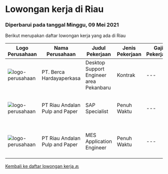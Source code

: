 
  # Lowongan kerja di Riau

  ### Diperbarui pada tanggal Minggu, 09 Mei 2021

  Berikut merupakan daftar lowongan kerja yang ada di Riau

  |Logo Perusahaan | Nama Perusahaan | Judul Pekerjaan | Jenis Pekerjaan | Gaji Pekerjaan | Lokasi | Deskripsi | Tanggal diunggah | Pranala |
  | -------------- | --------------- | --------------- | --------- | --------- | -------------- | ------- | ----------- | ----------- |
  |![logo-perusahaan](https://image-service-cdn.seek.com.au/0c900ac2b5b1a2cf9bee651ce5d069e68ff14c92/ee4dce1061f3f616224767ad58cb2fc751b8d2dc)|PT. Berca Hardayaperkasa|Desktop Support Engineer area Pekanbaru|Kontrak|---|Pekanbaru|Delivery the implementation and provide PC, Printer, and Networking. Analyze and diagnose technical issues and give fast problem resolution Technical...|Selasa, 04 Mei 2021|https://www.jobstreet.co.id/id/job/desktop-support-engineer-area-pekanbaru-3523236?token=0~454dad15-afd2-4016-bf7b-fbf4ec15eabd&sectionRank=1&jobId=jobstreet-id-job-3523236|
|![logo-perusahaan](https://image-service-cdn.seek.com.au/783edc11a78bfe6c7e138f4d166b390dfd0cb380/ee4dce1061f3f616224767ad58cb2fc751b8d2dc)|PT Riau Andalan Pulp and Paper|SAP Specialist|Penuh Waktu|---|Pekanbaru|familiar with SAP PM, MM, MMPI, F1 Experience at SAP Consultant Company will be advantaged Min experience 8 years Fluent in English Understand Java,...|Jumat, 30 April 2021|https://www.jobstreet.co.id/id/job/sap-specialist-3521608?token=0~454dad15-afd2-4016-bf7b-fbf4ec15eabd&sectionRank=2&jobId=jobstreet-id-job-3521608|
|![logo-perusahaan](https://image-service-cdn.seek.com.au/783edc11a78bfe6c7e138f4d166b390dfd0cb380/ee4dce1061f3f616224767ad58cb2fc751b8d2dc)|PT Riau Andalan Pulp and Paper|MES Application Engineer|Penuh Waktu|---|Riau|Education:·        Bachelor Degree in Computer and Information Sciences Experience:·        Managing or/and supporting Manufacturing Execution System...|Senin, 26 April 2021|https://www.jobstreet.co.id/id/job/mes-application-engineer-3516969?token=0~454dad15-afd2-4016-bf7b-fbf4ec15eabd&sectionRank=3&jobId=jobstreet-id-job-3516969|


  [Kembali ke daftar lowongan kerja 🔙](../README.md#daftar-lowongan-kerja)
  